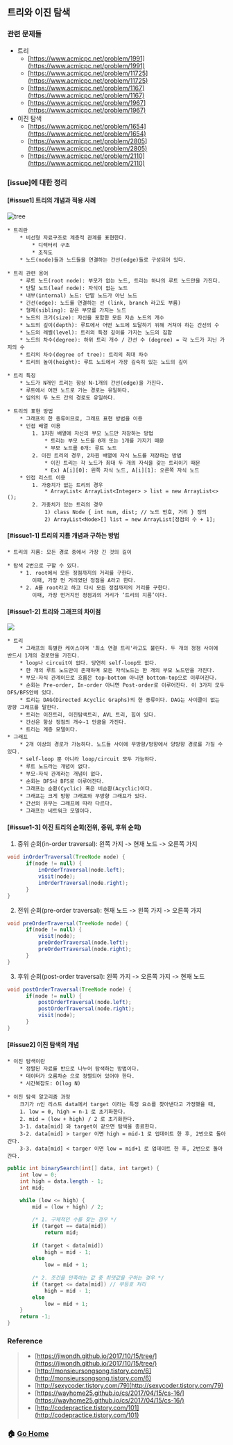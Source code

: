 ## 트리와 이진 탐색

### 관련 문제들
* 트리
    * [https://www.acmicpc.net/problem/1991](https://www.acmicpc.net/problem/1991)
    * [https://www.acmicpc.net/problem/11725](https://www.acmicpc.net/problem/11725)
    * [https://www.acmicpc.net/problem/1167](https://www.acmicpc.net/problem/1167)
    * [https://www.acmicpc.net/problem/1967](https://www.acmicpc.net/problem/1967)
* 이진 탐색
    * [https://www.acmicpc.net/problem/1654](https://www.acmicpc.net/problem/1654)
    * [https://www.acmicpc.net/problem/2805](https://www.acmicpc.net/problem/2805)
    * [https://www.acmicpc.net/problem/2110](https://www.acmicpc.net/problem/2110)

### [issue]에 대한 정리
#### [#issue1] 트리의 개념과 적용 사례
![tree](/contents/images/tree.png)

    * 트리란
        * 비선형 자료구조로 계층적 관계를 표현한다.
            * 디렉터리 구조
            * 조직도
        * 노드(node)들과 노드들을 연결하는 간선(edge)들로 구성되어 있다.
        
    * 트리 관련 용어
        * 루트 노드(root node): 부모가 없는 노드, 트리는 하나의 루트 노드만을 가진다.
        * 단말 노드(leaf node): 자식이 없는 노드
        * 내부(internal) 노드: 단말 노드가 아닌 노드
        * 긴선(edge): 노드를 연결하는 선 (link, branch 라고도 부름)
        * 형제(sibling): 같은 부모를 가지는 노드
        * 노드의 크기(size): 자신을 포함한 모든 자손 노드의 개수
        * 노드의 깊이(depth): 루트에서 어떤 노드에 도달하기 위해 거쳐야 하는 간선의 수
        * 노드의 레벨(level): 트리의 특정 깊이를 가지는 노드의 집합
        * 노드의 차수(degree): 하위 트리 개수 / 간선 수 (degree) = 각 노드가 지닌 가지의 수
        * 트리의 차수(degree of tree): 트리의 최대 차수
        * 트리의 높이(height): 루트 노드에서 가장 깊숙히 있는 노드의 깊이
        
    * 트리 특징
        * 노드가 N개인 트리는 항상 N-1개의 간선(edge)을 가진다.
        * 루트에서 어떤 노드로 가는 경로는 유일하다. 
        * 임의의 두 노드 간의 경로도 유일하다.
        
    * 트리의 표현 방법
        * 그래프의 한 종류이므로, 그래프 표현 방법을 이용
        * 인접 배열 이용
            1. 1차원 배열에 자신의 부모 노드만 저장하는 방법
                * 트리는 부모 노드를 0개 또는 1개를 가지기 때문
                * 부모 노드를 0개: 루트 노드
            2. 이진 트리의 경우, 2차원 배열에 자식 노드를 저장하는 방법
                * 이진 트리는 각 노드가 최대 두 개의 자식을 갖는 트리이기 때문
                * Ex) A[i][0]: 왼쪽 자식 노드, A[i][1]: 오른쪽 자식 노드
        * 인접 리스트 이용
            1. 가중치가 없는 트리의 경우
                * ArrayList< ArrayList<Integer> > list = new ArrayList<>();
            2. 가중치가 있는 트리의 경우
                1) class Node { int num, dist; // 노드 번호, 거리 } 정의
                2) ArrayList<Node>[] list = new ArrayList[정점의 수 + 1];

#### [#issue1-1] 트리의 지름 개념과 구하는 방법 
    * 트리의 지름: 모든 경로 중에서 가장 긴 것의 길이
    
    * 탐색 2번으로 구할 수 있다.
        * 1. root에서 모든 정점까지의 거리를 구한다. 
            이때, 가장 먼 거리였던 정점을 A라고 한다.
        * 2. A를 root라고 하고 다시 모든 정점까지의 거리를 구한다. 
            이때, 가장 먼거지인 정점과의 거리가 ‘트리의 지름’이다.

#### [#issue1-2] 트리와 그래프의 차이점
![](/contents/images/graph-vs-tree.png)

    * 트리
        * 그래프의 특별한 케이스이며 '최소 연결 트리'라고도 불린다. 두 개의 정점 사이에 반드시 1개의 경로만을 가진다.
        * loop나 circuit이 없다. 당연히 self-loop도 없다.
        * 한 개의 루트 노드만이 존재하며 모든 자식노드는 한 개의 부모 노드만을 가진다.
        * 부모-자식 관계이므로 흐름은 top-bottom 아니면 bottom-top으로 이루어진다.
        * 순회는 Pre-order, In-order 아니면 Post-order로 이루어진다. 이 3가지 모두 DFS/BFS안에 있다.
        * 트리는 DAG(Directed Acyclic Graphs)의 한 종류이다. DAG는 사이클이 없는 방향 그래프를 말한다.
        * 트리는 이진트리, 이진탐색트리, AVL 트리, 힙이 있다.
        * 간선은 항상 정점의 개수-1 만큼을 가진다.
        * 트리는 계층 모델이다.
    * 그래프
        * 2개 이상의 경로가 가능하다. 노드들 사이에 무방향/방향에서 양방향 경로를 가질 수 있다.
        * self-loop 뿐 아니라 loop/circuit 모두 가능하다.
        * 루트 노드라는 개념이 없다.
        * 부모-자식 관계라는 개념이 없다.
        * 순회는 DFS나 BFS로 이루어진다.
        * 그래프는 순환(Cyclic) 혹은 비순환(Acyclic)이다.
        * 그래프는 크게 방향 그래프와 무방향 그래프가 있다.
        * 간선의 유무는 그래프에 따라 다르다.
        * 그래프는 네트워크 모델이다.

#### [#issue1-3] 이진 트리의 순회(전위, 중위, 후위 순회)
1. 중위 순회(in-order traversal): 왼쪽 가지 -> 현재 노드 -> 오른쪽 가지
~~~java
void inOrderTraversal(TreeNode node) {
      if(node != null) {
          inOrderTraversal(node.left);
          visit(node);
          inOrderTraversal(node.right);
      }
}
~~~
2. 전위 순회(pre-order traversal): 현재 노드 -> 왼쪽 가지 -> 오른쪽 가지
~~~java
void preOrderTraversal(TreeNode node) {
      if(node != null) {
          visit(node);
          preOrderTraversal(node.left);
          preOrderTraversal(node.right);
      }
}
~~~
3. 후위 순회(post-order traversal): 왼쪽 가지 -> 오른쪽 가지 -> 현재 노드
~~~java
void postOrderTraversal(TreeNode node) {
      if(node != null) {
          postOrderTraversal(node.left);
          postOrderTraversal(node.right);
          visit(node);
      }
}
~~~


#### [#issue2] 이진 탐색의 개념
    * 이진 탐색이란
        * 정렬된 자료를 반으로 나누어 탐색하는 방법이다.
        * 데이터가 오름차순 으로 정렬되어 있어야 한다. 
        * 시간복잡도: O(log N)
        
    * 이진 탐색 알고리즘 과정
        크기가 n인 리스트 data에서 target 이라는 특정 요소를 찾아낸다고 가정했을 때,
        1. low = 0, high = n-1 로 초기화한다.
        2. mid = (low + high) / 2 로 초기화한다.
        3-1. data[mid] 와 target이 같으면 탐색을 종료한다.
        3-2. data[mid] > targer 이면 high = mid-1 로 업데이트 한 후, 2번으로 돌아간다.
        3-3. data[mid] < targer 이면 low = mid+1 로 업데이트 한 후, 2번으로 돌아간다.
    
~~~java
public int binarySearch(int[] data, int target) {
    int low = 0;
    int high = data.length - 1;
    int mid;
    
    while (low <= high) {
        mid = (low + high) / 2;

        /* 1. 구체적인 수를 찾는 경우 */
        if (target == data[mid]) 
            return mid;
        
        if (target < data[mid])
            high = mid - 1;
        else
            low = mid + 1;
        
        /* 2. 조건을 만족하는 값 중 최댓값을 구하는 경우 */
        if (target <= data[mid]) // 부등호 처리
            high = mid - 1;
        else
            low = mid + 1;
    }
    return -1;
}
~~~
    

### Reference
> - [https://jiwondh.github.io/2017/10/15/tree/](https://jiwondh.github.io/2017/10/15/tree/)
> - [http://monsieursongsong.tistory.com/6](http://monsieursongsong.tistory.com/6)
> - [http://sexycoder.tistory.com/79](http://sexycoder.tistory.com/79)
> - [https://wayhome25.github.io/cs/2017/04/15/cs-16/](https://wayhome25.github.io/cs/2017/04/15/cs-16/)
> - [http://codepractice.tistory.com/101](http://codepractice.tistory.com/101)


### :house: [Go Home](https://github.com/Do-Hee/algorithm-study) 
